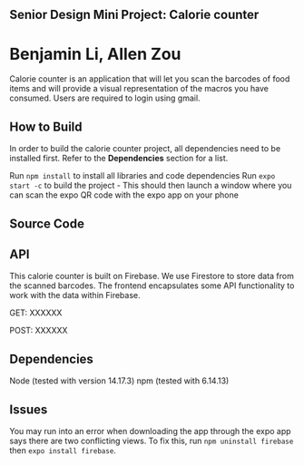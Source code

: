 ## Senior Design Mini Project: Calorie counter
# Benjamin Li, Allen Zou

Calorie counter is an application that will let you scan the barcodes of food items and will provide a visual representation of the macros you have consumed. Users are required to login using gmail.

## How to Build
In order to build the calorie counter project, all dependencies need to be installed first. Refer to the **Dependencies** section for a list.

Run ```npm install``` to install all libraries and code dependencies
Run ```expo start -c``` to build the project
	 - This should then launch a window where you can scan the expo QR code with the expo app on your phone

## Source Code

## API
This calorie counter is built on Firebase. We use Firestore to store data from the scanned barcodes. The frontend encapsulates some API functionality to work with the data within Firebase.

GET: XXXXXX

POST: XXXXXX

## Dependencies
Node (tested with version 14.17.3)
npm (tested with 6.14.13)

## Issues
You may run into an error when downloading the app through the expo app says there are two conflicting views. To fix this, run ```npm uninstall firebase``` then ```expo install firebase```.
